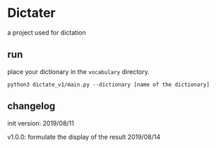 # Dictater
a project used for dictation

## run
place your dictionary in the `vocabulary` directory.
```
python3 dictate_v1/main.py --dictionary [name of the dictionary]
```

## changelog
init version: 2019/08/11

v1.0.0: formulate the display of the result 2019/08/14